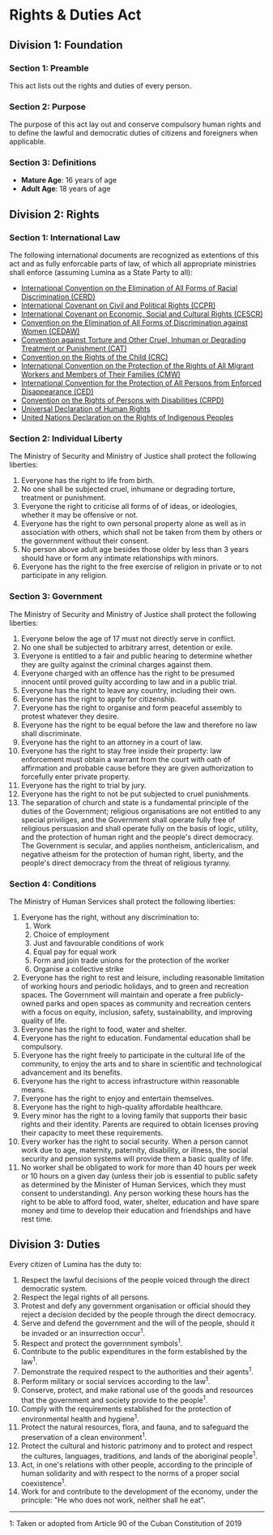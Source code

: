 # Rights & Duties Act

## Division 1: Foundation
### Section 1: Preamble
This act lists out the rights and duties of every person.

### Section 2: Purpose
The purpose of this act lay out and conserve compulsory human rights and to define the lawful and democratic duties of citizens and foreigners when applicable.

### Section 3: Definitions
- **Mature Age**: 16 years of age
- **Adult Age**: 18 years of age

## Division 2: Rights
### Section 1: International Law
The following international documents are recognized as extentions of this act and as fully enforcable parts of law, of which all appropriate ministries shall enforce (assuming Lumina as a State Party to all):
- [International Convention on the Elimination of All Forms of Racial Discrimination (CERD)](https://www.ohchr.org/sites/default/files/cerd.pdf)
- [International Covenant on Civil and Political Rights (CCPR)](https://en.wikisource.org/wiki/International_Covenant_on_Civil_and_Political_Rights)
- [International Covenant on Economic, Social and Cultural Rights (CESCR)](https://en.wikisource.org/wiki/International_Covenant_on_Economic,_Social_and_Cultural_Rights)
- [Convention on the Elimination of All Forms of Discrimination against Women (CEDAW)](https://en.wikisource.org/wiki/Convention_on_the_Elimination_of_All_Forms_of_Discrimination_Against_Women)
- [Convention against Torture and Other Cruel, Inhuman or Degrading Treatment or Punishment (CAT)](https://en.wikisource.org/wiki/United_Nations_Convention_against_Torture_and_Other_Cruel,_Inhuman_or_Degrading_Treatment_or_Punishment)
- [Convention on the Rights of the Child (CRC)](https://en.wikisource.org/wiki/United_Nations_Convention_on_the_Rights_of_the_Child)
- [International Convention on the Protection of the Rights of All Migrant Workers and Members of Their Families (CMW)](https://www.ohchr.org/sites/default/files/cmw.pdf)
- [International Convention for the Protection of All Persons from Enforced Disappearance (CED)](https://www.ohchr.org/sites/default/files/disappearance-convention.pdf)
- [Convention on the Rights of Persons with Disabilities (CRPD)](https://www.ohchr.org/sites/default/files/Ch_IV_15.pdf)
- [Universal Declaration of Human Rights](https://www.un.org/sites/un2.un.org/files/2021/03/udhr.pdf)
- [United Nations Declaration on the Rights of Indigenous Peoples](https://documents-dds-ny.un.org/doc/UNDOC/GEN/N06/512/07/PDF/N0651207.pdf)

### Section 2: Individual Liberty
The Ministry of Security and Ministry of Justice shall protect the following liberties:
1. Everyone has the right to life from birth.
2. No one shall be subjected cruel, inhumane or degrading torture, treatment or punishment.
3. Everyone the right to criticise all forms of of ideas, or ideologies, whether it may be offensive or not.
4. Everyone has the right to own personal property alone as well as in association with others, which shall not be taken from them by others or the government without their consent.
5. No person above adult age besides those older by less than 3 years should have or form any intimate relationships with minors.
6. Everyone has the right to the free exercise of religion in private or to not participate in any religion.

### Section 3: Government
The Ministry of Security and Ministry of Justice shall protect the following liberties:
1. Everyone below the age of 17 must not directly serve in conflict.
2. No one shall be subjected to arbitrary arrest, detention or exile.
3. Everyone is entitled to a fair and public hearing to determine whether they are guilty against the criminal charges against them.
4. Everyone charged with an offence has the right to be presumed innocent until proved guilty according to law and in a public trial.
5. Everyone has the right to leave any country, including their own.
6. Everyone has the right to apply for citizenship.
7. Everyone has the right to organise and form peaceful assembly to protest whatever they desire.
8. Everyone has the right to be equal before the law and therefore no law shall discriminate.
9. Everyone has the right to an attorney in a court of law.
10. Everyone has the right to stay free inside their property: law enforcement must obtain a warrant from the court with oath of affirmation and probable cause before they are given authorization to forcefully enter private property.
11. Everyone has the right to trial by jury.
12. Everyone has the right to not be put subjected to cruel punishments.
13. The separation of church and state is a fundamental principle of the duties of the Government; religious organisations are not entitled to any special priviliges, and the Government shall operate fully free of religious persuasion and shall operate fully on the basis of logic, utility, and the protection of human right and the people's direct democracy. The Government is secular, and applies nontheism, anticlericalism, and negative atheism for the protection of human right, liberty, and the people's direct democracy from the threat of religious tyranny.

### Section 4: Conditions
The Ministry of Human Services shall protect the following liberties:
1. Everyone has the right, without any discrimination to:
    1. Work
    2. Choice of employment
    3. Just and favourable conditions of work
    4. Equal pay for equal work
    5. Form and join trade unions for the protection of the worker
    6. Organise a collective strike
2. Everyone has the right to rest and leisure, including reasonable limitation of working hours and periodic holidays, and to green and recreation spaces. The Government will maintain and operate a free publicly-owned parks and open spaces as community and recreation centers with a focus on equity, inclusion, safety, sustainability, and improving quality of life.
3. Everyone has the right to food, water and shelter.
4. Everyone has the right to education. Fundamental education shall be compulsory.
5. Everyone has the right freely to participate in the cultural life of the community, to enjoy the arts and to share in scientific and technological advancement and its benefits.
6. Everyone has the right to access infrastructure within reasonable means.
7. Everyone has the right to enjoy and entertain themselves.
8. Everyone has the right to high-quality affordable healthcare.
9. Every minor has the right to a loving family that supports their basic rights and their identity. Parents are required to obtain licenses proving their capacity to meet these requirements.
10. Every worker has the right to social security. When a person cannot work due to age, maternity, paternity, disability, or illness, the social security and pension systems will provide them a basic quality of life.
11. No worker shall be obligated to work for more than 40 hours per week or 10 hours on a given day (unless their job is essential to public safety as determined by the Minister of Human Services, which they must consent to understanding). Any person working these hours has the right to be able to afford food, water, shelter, education and have spare money and time to develop their education and friendships and have rest time.

## Division 3: Duties
Every citizen of Lumina has the duty to:
1. Respect the lawful decisions of the people voiced through the direct democratic system.
3. Respect the legal rights of all persons.
4. Protest and defy any government organisation or official should they reject a decision decided by the people through the direct democracy.
5. Serve and defend the government and the will of the people, should it be invaded or an insurrection occur<sup>1</sup>.
6. Respect and protect the governnment symbols<sup>1</sup>.
7. Contribute to the public expenditures in the form established by the law<sup>1</sup>.
8. Demonstrate the required respect to the authorities and their agents<sup>1</sup>.
9. Perform military or social services according to the law<sup>1</sup>.
10. Conserve, protect, and make rational use of the goods and resources that the government and society provide to the people<sup>1</sup>.
11. Comply with the requirements established for the protection of environmental health and hygiene<sup>1</sup>.
12. Protect the natural resources, flora, and fauna, and to safeguard the preservation of a clean environment<sup>1</sup>.
13. Protect the cultural and historic patrimony and to protect and respect the cultures, languages, traditions, and lands of the aboriginal people<sup>1</sup>.
14. Act, in one's relations with other people, according to the principle of human solidarity and with respect to the norms of a proper social coexistence<sup>1</sup>.
15. Work for and contribute to the development of the economy, under the principle: "He who does not work, neither shall he eat".

<hr>

1: Taken or adopted from Article 90 of the Cuban Constitution of 2019
